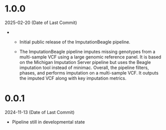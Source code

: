 # 1.0.0
2025-02-20 (Date of Last Commit)

* * Initial public release of the ImputationBeagle pipeline.

  * The ImputationBeagle pipeline imputes missing genotypes from a multi-sample VCF using a large genomic reference panel. It is based on the Michigan Imputation Server pipeline but uses the Beagle imputation tool instead of minimac. Overall, the pipeline filters, phases, and performs imputation on a multi-sample VCF. It outputs the imputed VCF along with key imputation metrics.


# 0.0.1
2024-11-13 (Date of Last Commit)

* Pipeline still in developmental state
